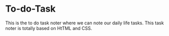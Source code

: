 # To-do-Task
This is the to do task noter where we can note our daily life tasks.
This task noter is totally based on HtTML and CSS.
